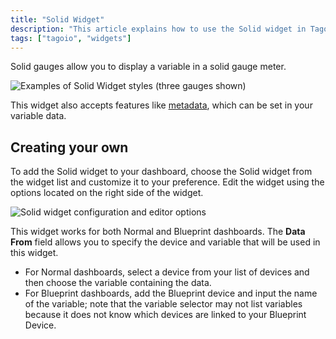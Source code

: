 ```yaml
---
title: "Solid Widget"
description: "This article explains how to use the Solid widget in TagoIO to display variables as solid gauge meters and how to add and customize the widget on a dashboard."
tags: ["tagoio", "widgets"]
---
```

Solid gauges allow you to display a variable in a solid gauge meter.

![Examples of Solid Widget styles (three gauges shown)](/docs_imagem/tagoio/solid-widget-2.gif)

This widget also accepts features like [metadata](../data-management/metadata), which can be set in your variable data.

## Creating your own

To add the Solid widget to your dashboard, choose the Solid widget from the widget list and customize it to your preference. Edit the widget using the options located on the right side of the widget.

![Solid widget configuration and editor options](/docs_imagem/tagoio/solid-widget-2.gif)

This widget works for both Normal and Blueprint dashboards. The **Data From** field allows you to specify the device and variable that will be used in this widget.  
* For Normal dashboards, select a device from your list of devices and then choose the variable containing the data.  
* For Blueprint dashboards, add the Blueprint device and input the name of the variable; note that the variable selector may not list variables because it does not know which devices are linked to your Blueprint Device.
